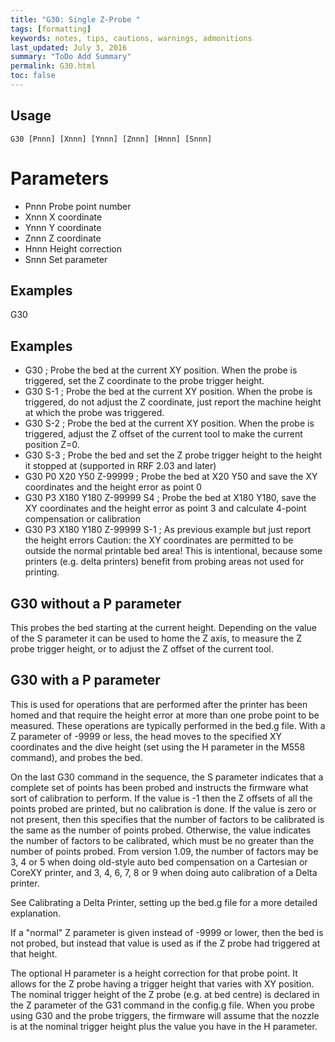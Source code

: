 ```yaml
---
title: "G30: Single Z-Probe " 
tags: [formatting]
keywords: notes, tips, cautions, warnings, admonitions
last_updated: July 3, 2016
summary: "ToDo Add Summary"
permalink: G30.html
toc: false
---
```



## Usage ##

```
G30 [Pnnn] [Xnnn] [Ynnn] [Znnn] [Hnnn] [Snnn]
```

# Parameters #

+ Pnnn Probe point number
+ Xnnn X coordinate
+ Ynnn Y coordinate
+ Znnn Z coordinate
+ Hnnn Height correction
+ Snnn Set parameter

## Examples ##

G30

## Examples ##

+ G30 ; Probe the bed at the current XY position. When the probe is triggered, set the Z coordinate to the probe trigger height.
+ G30 S-1 ; Probe the bed at the current XY position. When the probe is triggered, do not adjust the Z coordinate, just report the machine height at which the probe was triggered.
+ G30 S-2 ; Probe the bed at the current XY position. When the probe is triggered, adjust the Z offset of the current tool to make the current position Z=0.
+ G30 S-3 ; Probe the bed and set the Z probe trigger height to the height it stopped at (supported in RRF 2.03 and later)
+ G30 P0 X20 Y50 Z-99999 ; Probe the bed at X20 Y50 and save the XY coordinates and the height error as point 0
+ G30 P3 X180 Y180 Z-99999 S4 ; Probe the bed at X180 Y180, save the XY coordinates and the height error as point 3 and calculate 4-point compensation or calibration
+ G30 P3 X180 Y180 Z-99999 S-1 ; As previous example but just report the height errors
Caution: the XY coordinates are permitted to be outside the normal printable bed area! This is intentional, because some printers (e.g. delta printers) benefit from probing areas not used for printing.

## G30 without a P parameter ##

This probes the bed starting at the current height. Depending on the value of the S parameter it can be used to home the Z axis, to measure the Z probe trigger height, or to adjust the Z offset of the current tool.

## G30 with a P parameter ##

This is used for operations that are performed after the printer has been homed and that require the height error at more than one probe point to be measured. These operations are typically performed in the bed.g file. With a Z parameter of -9999 or less, the head moves to the specified XY coordinates and the dive height (set using the H parameter in the M558 command), and probes the bed.

On the last G30 command in the sequence, the S parameter indicates that a complete set of points has been probed and instructs the firmware what sort of calibration to perform. If the value is -1 then the Z offsets of all the points probed are printed, but no calibration is done. If the value is zero or not present, then this specifies that the number of factors to be calibrated is the same as the number of points probed. Otherwise, the value indicates the number of factors to be calibrated, which must be no greater than the number of points probed. From version 1.09, the number of factors may be 3, 4 or 5 when doing old-style auto bed compensation on a Cartesian or CoreXY printer, and 3, 4, 6, 7, 8 or 9 when doing auto calibration of a Delta printer.

See Calibrating a Delta Printer, setting up the bed.g file for a more detailed explanation.

If a "normal" Z parameter is given instead of -9999 or lower, then the bed is not probed, but instead that value is used as if the Z probe had triggered at that height.

The optional H parameter is a height correction for that probe point. It allows for the Z probe having a trigger height that varies with XY position. The nominal trigger height of the Z probe (e.g. at bed centre) is declared in the Z parameter of the G31 command in the config.g file. When you probe using G30 and the probe triggers, the firmware will assume that the nozzle is at the nominal trigger height plus the value you have in the H parameter.
